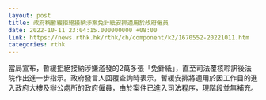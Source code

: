 ```yaml
---
layout: post
title: 政府稱暫緩拒絕接納涉案免針紙安排適用於政府僱員
date: 2022-10-11 23:04:15.000000000 +08:00
link: https://news.rthk.hk/rthk/ch/component/k2/1670552-20221011.htm
categories: rthk
---
```


當局宣布，暫緩拒絕接納涉嫌濫發的2萬多張「免針紙」，直至司法覆核聆訊後法院作出進一步指示。政府發言人回覆查詢時表示，暫緩安排將適用於因工作目的進入政府大樓及辦公處所的政府僱員，由於案件已進入司法程序，現階段並無補充。

